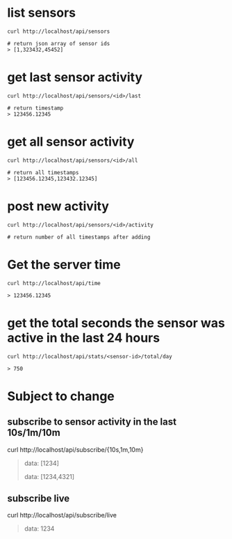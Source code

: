
# list sensors

    curl http://localhost/api/sensors
    
    # return json array of sensor ids
    > [1,323432,45452]


# get last sensor activity

    curl http://localhost/api/sensors/<id>/last

    # return timestamp 
    > 123456.12345

# get all sensor activity

    curl http://localhost/api/sensors/<id>/all

    # return all timestamps
    > [123456.12345,123432.12345]

# post new activity

    curl http://localhost/api/sensors/<id>/activity

    # return number of all timestamps after adding


#  Get the server time

    curl http://localhost/api/time

    > 123456.12345

# get the total seconds the sensor was active in the last 24 hours

    curl http://localhost/api/stats/<sensor-id>/total/day

    > 750

# Subject to change

## subscribe to sensor activity in the last 10s/1m/10m

  curl http://localhost/api/subscribe/{10s,1m,10m}

  > data: [1234]
  >
  > data: [1234,4321]
## subscribe live

  curl http://localhost/api/subscribe/live

  > data: 1234

